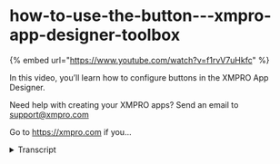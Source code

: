 # how-to-use-the-button---xmpro-app-designer-toolbox
{% embed url="https://www.youtube.com/watch?v=f1rvV7uHkfc" %}



In this video, you’ll learn how to configure buttons in the XMPRO App Designer.

Need help with creating your XMPRO apps? Send an email to support@xmpro.com

Go to https://xmpro.com if you...
<details>
<summary>Transcript</summary>In this video, you’ll learn how to configure buttons in the XMPRO App Designer.

Need help with creating your XMPRO apps? Send an email to support@xmpro.com

Go to https://xmpro.com if you...
welcome to another training video from

Exim Pro today we will be looking at the

button control and how to use it in app

designer bedroom control falls under the

category called action these controls

allow you to set up navigation from one

page to another let's say I want to

navigate from this landing page to a

details page I can achieve that by using

a button so I'll drag some layout

controls first and then I'll put a

button inside there let me also just

center alignment now let's see what

options I have for this button control

in appearance I have a few styling

options like if this button should only

display text you will notice that the

button effect will go away

oh they should just have an outline you

can give it a border around it but there

will be no background to it and lastly

the default option which is the buttons

of which has so some more effects to it

that is for the styling you can also

choose a type which is which can be

either the default one or you can give

it a success or failure color color like

marking it Ranger will make it red

marking its success will make it green

or you can just keep it as normal you

can also choose text it should have

like that and their further options like

tooltip and if the control should be

visible or not the last option in

appearance is also that you can choose

an icon for it for example if I choose

library you can upload an icon but if

you want you can use the standard

library that that's available and

that'll put an icon for you we are still

not configured its action which we will

do now in action there is an option to

configure the navigation which basically

tells what should happen when the user

clicks on this button so I wanted to

navigate to an another page which is

asset details page now these navigation

options have been covered in detail in

the hyperlink video and you can always

go through that one so I'll skip some of

the details to keep this video short if

I save this and launch the app you'll

see I have a flick button which takes me

to this details page if I go back to my

landing page I can edit it a bit more

and this time what I will do is I will

try and pass a parameter from this page

to the next one and let's say the

parameter I want to pass comes from my

data source so I have a box here or a

container data repeater which is bound

to add a source if I want and as part of

my vacation to send a parameter I can do

that by clicking on the button and going

to its properties and choosing a page

which is accepting a parameter and in

there you'll see that I will have an

option to map those parameters I can

either map them by providing a static

value or choose one which is available

in my data source like any of these so

let's say I choose my asset ID and I

apply it

and I also apply the same acid idea over

there now when I launch this app and I

click on you can see that there it has

loaded that acid and I click on this

it'll take me to the page which displays

that as an ID over there which will

received as a parameter lastly looking

at the button and it's different options

you'll see we have a validation option

which will be discussed in detail in the

song video but in summary it allows you

if to validate a form so if there was a

form on this screen and you want certain

controls to be required etc you can add

that validation and before this button

actually navigates it will check if all

those controls are valid valid or not

similarly you have some behavior options

where you can disable it or choose if

the controller should be focusing all

via keyboard navigation so this was how

to use a button controller thank you so

much for watching
</details>